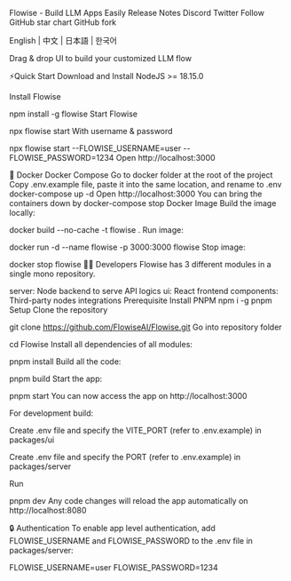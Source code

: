 
Flowise - Build LLM Apps Easily
Release Notes Discord Twitter Follow GitHub star chart GitHub fork

English | 中文 | 日本語 | 한국어

Drag & drop UI to build your customized LLM flow

⚡Quick Start
Download and Install NodeJS >= 18.15.0

Install Flowise

npm install -g flowise
Start Flowise

npx flowise start
With username & password

npx flowise start --FLOWISE_USERNAME=user --FLOWISE_PASSWORD=1234
Open http://localhost:3000

🐳 Docker
Docker Compose
Go to docker folder at the root of the project
Copy .env.example file, paste it into the same location, and rename to .env
docker-compose up -d
Open http://localhost:3000
You can bring the containers down by docker-compose stop
Docker Image
Build the image locally:

docker build --no-cache -t flowise .
Run image:

docker run -d --name flowise -p 3000:3000 flowise
Stop image:

docker stop flowise
👨‍💻 Developers
Flowise has 3 different modules in a single mono repository.

server: Node backend to serve API logics
ui: React frontend
components: Third-party nodes integrations
Prerequisite
Install PNPM
npm i -g pnpm
Setup
Clone the repository

git clone https://github.com/FlowiseAI/Flowise.git
Go into repository folder

cd Flowise
Install all dependencies of all modules:

pnpm install
Build all the code:

pnpm build
Start the app:

pnpm start
You can now access the app on http://localhost:3000

For development build:

Create .env file and specify the VITE_PORT (refer to .env.example) in packages/ui

Create .env file and specify the PORT (refer to .env.example) in packages/server

Run

pnpm dev
Any code changes will reload the app automatically on http://localhost:8080

🔒 Authentication
To enable app level authentication, add FLOWISE_USERNAME and FLOWISE_PASSWORD to the .env file in packages/server:

FLOWISE_USERNAME=user
FLOWISE_PASSWORD=1234
